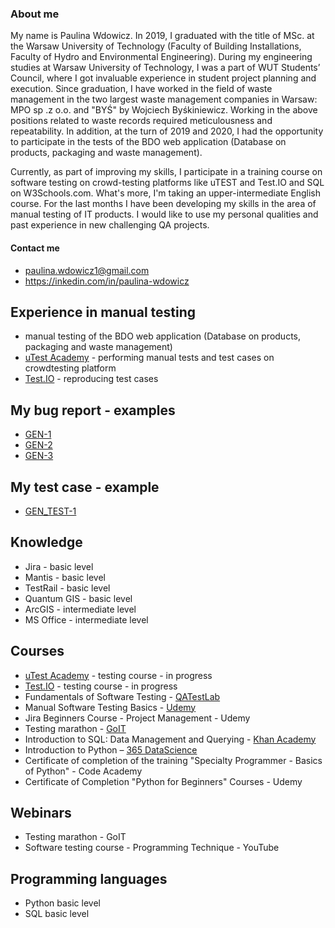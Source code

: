 ### About me

My name is Paulina Wdowicz. In 2019, I graduated with the title of MSc. at the Warsaw University of Technology (Faculty of Building Installations, Faculty of Hydro and Environmental Engineering). During my engineering studies at Warsaw University of Technology, I was a part of WUT Students’ Council, where I got
invaluable experience in student project planning and execution. Since graduation, I have worked in the field of waste management in the two largest waste management companies in Warsaw: MPO sp .z o.o. and "BYŚ" by Wojciech Byśkiniewicz. Working in the above positions related to waste records required meticulousness and repeatability. In addition, at the turn of 2019 and 2020, I had the opportunity to participate in the tests of the BDO web application (Database on products, packaging and waste management).

Currently, as part of improving my skills, I participate in a training course on software testing on crowd-testing platforms like uTEST and Test.IO and SQL on W3Schools.com. What's more, I'm taking an upper-intermediate English course. For the last months I have been developing my skills in the area of manual testing of IT products. I would like to use my personal qualities and past experience in new challenging QA projects.

#### Contact me
- paulina.wdowicz1@gmail.com
- https://inkedin.com/in/paulina-wdowicz

## Experience in manual testing
- manual testing of the BDO web application (Database on products, packaging and waste management)
- [uTest Academy](https://www.utest.com/) - performing manual tests and test cases on crowdtesting platform
- [Test.IO](https://tester.test.io/) - reproducing test cases

## My bug report - examples
- [GEN-1](https://www.dropbox.com/sh/5xittvc8vfcpcto/AACVeFsPimxw6ri-MX2lfLMIa?dl=0)
- [GEN-2 ](https://www.dropbox.com/sh/420ohqjt15k9ifa/AAChMvVOnXJKsLw8TU6i3jzva?dl=0)
- [GEN-3](https://www.dropbox.com/sh/prgy0spvgcz66a0/AAD8cOnRz23dJRgCrjiyugtka?dl=0)

## My test case - example
- [GEN_TEST-1](https://www.dropbox.com/s/p5ijwlecivzgdc0/GEN_TEST-1.xlsx?dl=0)

## Knowledge
- Jira - basic level
- Mantis - basic level
- TestRail - basic level
- Quantum GIS - basic level
- ArcGIS - intermediate level
- MS Office - intermediate level

## Courses
- [uTest Academy](https://www.utest.com/) - testing course - in progress
- [Test.IO](https://tester.test.io/) - testing course - in progress
- Fundamentals of Software Testing - [QATestLab](https://qatestlab.com/)
- Manual Software Testing Basics - [Udemy](https://www.udemy.com/course/kurs-testowania-oprogramowania/)
- Jira Beginners Course - Project Management - Udemy
- Testing marathon - [GoIT](https://goit.global/pl/)
- Introduction to SQL: Data Management and Querying - [Khan Academy](https://pl.khanacademy.org/computing/computer-programming/sql)
- Introduction to Python – [365 DataScience](https://365datascience.com/courses/introduction-to-python/)
- Certificate of completion of the training "Specialty Programmer - Basics of Python" - Code Academy
- Certificate of Completion "Python for Beginners" Courses - Udemy

## Webinars
- Testing marathon - GoIT
- Software testing course - Programming Technique - YouTube

## Programming languages
- Python basic level
- SQL basic level
